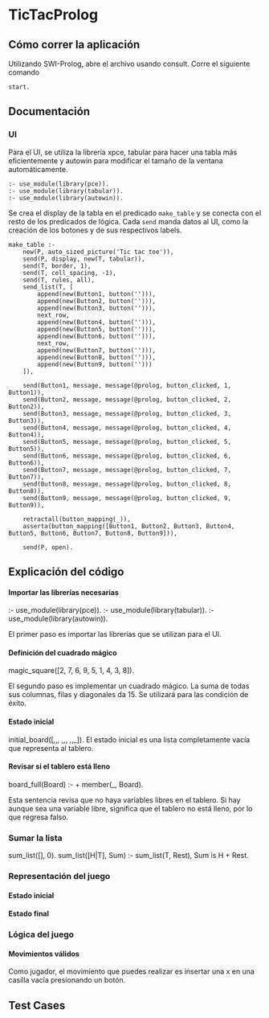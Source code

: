 # TicTacProlog
## Cómo correr la aplicación
Utilizando SWI-Prolog, abre el archivo usando consult.
Corre el siguiente comando
```
start.
```
## Documentación
### UI
Para el UI, se utiliza la librería xpce, tabular para hacer una tabla más eficientemente y autowin para modificar el tamaño de la ventana automáticamente.
```
:- use_module(library(pce)).
:- use_module(library(tabular)).
:- use_module(library(autowin)).
```
Se crea el display de la tabla en el predicado `make_table` y se conecta con el resto de los predicados de lógica.
Cada `send` manda datos al UI, como la creación de los botones y de sus respectivos labels.
```
make_table :-
    new(P, auto_sized_picture('Tic tac toe')),
    send(P, display, new(T, tabular)),
    send(T, border, 1),
    send(T, cell_spacing, -1),
    send(T, rules, all),
    send_list(T, [
        append(new(Button1, button(''))),
        append(new(Button2, button(''))),
        append(new(Button3, button(''))),
        next_row,
        append(new(Button4, button(''))),
        append(new(Button5, button(''))),
        append(new(Button6, button(''))),
        next_row,
        append(new(Button7, button(''))),
        append(new(Button8, button(''))),
        append(new(Button9, button('')))
    ]),

    send(Button1, message, message(@prolog, button_clicked, 1, Button1)),
    send(Button2, message, message(@prolog, button_clicked, 2, Button2)),
    send(Button3, message, message(@prolog, button_clicked, 3, Button3)),
    send(Button4, message, message(@prolog, button_clicked, 4, Button4)),
    send(Button5, message, message(@prolog, button_clicked, 5, Button5)),
    send(Button6, message, message(@prolog, button_clicked, 6, Button6)),
    send(Button7, message, message(@prolog, button_clicked, 7, Button7)),
    send(Button8, message, message(@prolog, button_clicked, 8, Button8)),
    send(Button9, message, message(@prolog, button_clicked, 9, Button9)),

    retractall(button_mapping(_)),
    asserta(button_mapping([Button1, Button2, Button3, Button4, Button5, Button6, Button7, Button8, Button9])),

    send(P, open).
```
## Explicación del código
#### Importar las librerías necesarias
:- use_module(library(pce)).
:- use_module(library(tabular)).
:- use_module(library(autowin)).

El primer paso es importar las librerías que se utilizan para el UI.

#### Definición del cuadrado mágico
magic_square(\[2, 7, 6, 
              9, 5, 1, 
              4, 3, 8\]).

El segundo paso es implementar un cuadrado mágico. 
La suma de todas sus columnas, filas y diagonales da 15. 
Se utilizará para las condición de éxito.

#### Estado inicial
initial_board(\[_,_,_,
              _,_,_,
              _,_,_\]).
El estado inicial es una lista completamente vacía que representa al tablero.

#### Revisar si el tablero está lleno
board_full(Board) :-
    \+ member(_, Board).

Esta sentencia revisa que no haya variables libres en el tablero.
Si hay aunque sea una variable libre, significa que el tablero no está lleno, por lo que regresa falso.

### Sumar la lista 
sum_list([], 0).
sum_list([H|T], Sum) :- sum_list(T, Rest), Sum is H + Rest.

### Representación del juego


#### Estado inicial


#### Estado final
        

### Lógica del juego


#### Movimientos válidos
Como jugador, el movimiento que puedes realizar es insertar una x en una casilla vacía presionando un botón.


## Test Cases
